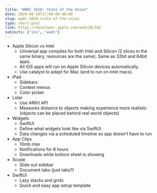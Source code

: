 ```yaml
---
title: "WWDC 2020: State of the Union"
date: 2020-06-20T17:00:00-00:00
slug: wwdc-2020-state-of-the-union
type: short-post
link: https://developer.apple.com/wwdc20/102
subjects: ["ios", "wwdc"]
---
```


* Apple Silicon vs Intel
    * Universal app compiles for both Intel and Silicon (2 slices in the same binary, resources are the same). Same as 32bit and 64bit apps.
    * All iOS apps will run on Apple Silicon devices automatically.
    * Use catalyst to adapt for Mac (and to run on intel macs).
* iPad
    * Sidebars
    * Context menus
    * Color picker
* Lidar
    * Use ARKit API
    * Measures distance to objects making experience more realistic (objects can be placed behind real world objects)
* Widgets
    * SwiftUI
    * Define what widgets look like via SwiftUI
    * Data changes via a scheduled timeline so app doesn’t have to run
* App Clips
    * 10mb max
    * Notifications for 8 hours
    * Downloads while bottom sheet is showing
* Xcode
    * Slide out sidebar
    * Document tabs (just tabs?)
* SwiftUI
    * Lazy stacks and grids
    * Quick and easy app setup template
